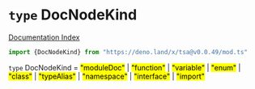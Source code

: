 # `type` DocNodeKind

[Documentation Index](../README.md)

```ts
import {DocNodeKind} from "https://deno.land/x/tsa@v0.0.49/mod.ts"
```

`type` DocNodeKind = <mark>"moduleDoc"</mark> | <mark>"function"</mark> | <mark>"variable"</mark> | <mark>"enum"</mark> | <mark>"class"</mark> | <mark>"typeAlias"</mark> | <mark>"namespace"</mark> | <mark>"interface"</mark> | <mark>"import"</mark>
